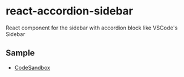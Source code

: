 # react-accordion-sidebar
React component for the sidebar with accordion block like VSCode's Sidebar

## Sample

  * [CodeSandbox](https://codesandbox.io/s/damp-night-503w2)